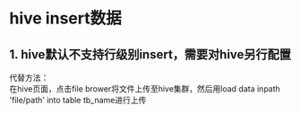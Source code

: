 # hive insert数据

## 1. hive默认不支持行级别insert，需要对hive另行配置
代替方法：<br>
在hive页面，点击file brower将文件上传至hive集群，然后用load data inpath 'file/path' into table tb_name进行上传
